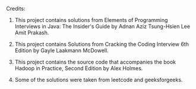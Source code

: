 Credits:

1. This project contains solutions from Elements of Programming Interviews in Java: The Insider's Guide
by Adnan Aziz Tsung-Hsien Lee Amit Prakash.

2. This project contains Solutions from Cracking the Coding Interview 6th Edition by Gayle Laakmann McDowell.

3. This project contains the source code that accompanies the book Hadoop in Practice, Second Edition by Alex Holmes.

4. Some of the solutions were taken from leetcode and geeksforgeeks.


